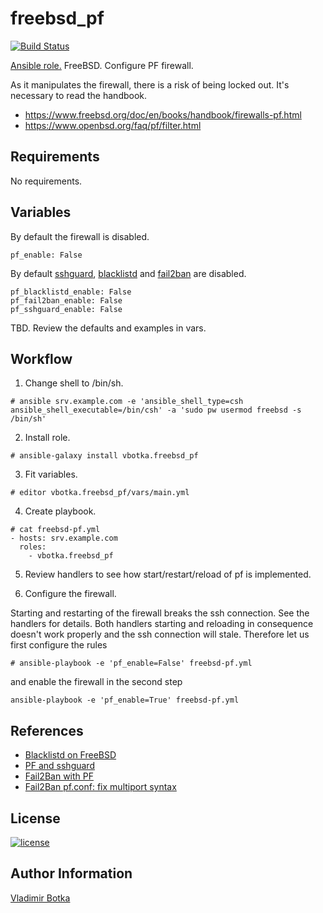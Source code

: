 freebsd_pf
==========

[![Build Status](https://travis-ci.org/vbotka/ansible-freebsd-pf.svg?branch=master)](https://travis-ci.org/vbotka/ansible-freebsd-pf)

[Ansible role.](https://galaxy.ansible.com/vbotka/freebsd_pf/) FreeBSD. Configure PF firewall.

As it manipulates the firewall, there is a risk of being locked out. It's necessary to read the handbook.
- https://www.freebsd.org/doc/en/books/handbook/firewalls-pf.html
- https://www.openbsd.org/faq/pf/filter.html


Requirements
------------

No requirements.


Variables
---------

By default the firewall is disabled.

```
pf_enable: False
```

By default [sshguard](https://www.sshguard.net/), [blacklistd](https://www.freebsd.org/cgi/man.cgi?query=blacklistd) and [fail2ban](https://www.fail2ban.org/) are disabled.

```
pf_blacklistd_enable: False
pf_fail2ban_enable: False
pf_sshguard_enable: False
```

TBD. Review the defaults and examples in vars.


Workflow
--------

1) Change shell to /bin/sh.

```
# ansible srv.example.com -e 'ansible_shell_type=csh ansible_shell_executable=/bin/csh' -a 'sudo pw usermod freebsd -s /bin/sh'
```

2) Install role.

```
# ansible-galaxy install vbotka.freebsd_pf
```

3) Fit variables.

```
# editor vbotka.freebsd_pf/vars/main.yml
```

4) Create playbook.

```
# cat freebsd-pf.yml
- hosts: srv.example.com
  roles:
    - vbotka.freebsd_pf
```

5) Review handlers to see how start/restart/reload of pf is implemented.

6) Configure the firewall.

Starting and restarting of the firewall breaks the ssh connection. See
the handlers for details. Both handlers starting and reloading in
consequence doesn't work properly and the ssh connection will
stale. Therefore let us first configure the rules

```
# ansible-playbook -e 'pf_enable=False' freebsd-pf.yml
```

and enable the firewall in the second step

```
ansible-playbook -e 'pf_enable=True' freebsd-pf.yml
```

References
----------

- [Blacklistd on FreeBSD](https://www.vultr.com/docs/how-to-install-blacklistd-on-freebsd-11-1)
- [PF and sshguard](https://forums.freebsd.org/threads/how-to-get-pf-and-sshguard-to-stop-this-guy.64933/)
- [Fail2Ban with PF](http://www.purplehat.org/?page_id=566)
- [Fail2Ban pf.conf: fix multiport syntax](https://github.com/fail2ban/fail2ban/pull/1925)

License
-------

[![license](https://img.shields.io/badge/license-BSD-red.svg)](https://www.freebsd.org/doc/en/articles/bsdl-gpl/article.html)

Author Information
------------------

[Vladimir Botka](https://botka.link)
